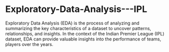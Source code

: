 # Exploratory-Data-Analysis---IPL
Exploratory Data Analysis (EDA) is the process of analyzing and summarizing the key characteristics of a dataset to uncover patterns, relationships, and insights. In the context of the Indian Premier League (IPL) dataset, EDA can provide valuable insights into the performance of teams, players over the years.
